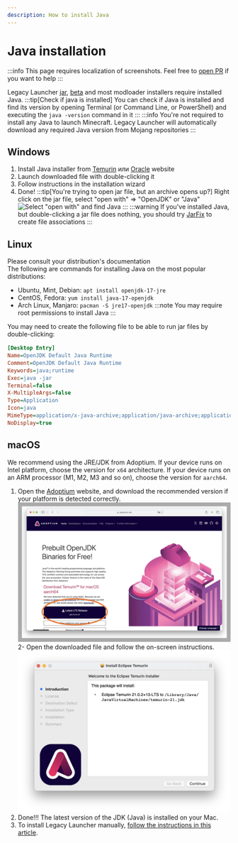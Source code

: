 ```yaml
---
description: How to install Java
---
```

# Java installation
:::info
This page requires localization of screenshots. Feel free to [open PR](https://github.com/LegacyLauncher/docs) if you want to help
:::

Legacy Launcher [jar](https://llaun.ch/jar), [beta](https://llaun.ch/latest) and most modloader installers require installed Java.
:::tip[Check if java is installed]
You can check if Java is installed and find its version by opening Terminal (or Command Line, or PowerShell) and executing the `java -version` command in it
:::
:::info
You're not required to install any Java to launch Minecraft. Legacy Launcher will automatically download any required Java version from Mojang repositories
:::

## Windows
1. Install Java installer from [Temurin](https://adoptium.net/temurin/releases/?package=jre) или [Oracle](https://www.java.com/download/) website
2. Launch downloaded file with double-clicking it
3. Follow instructions in the installation wizard
4. Done!
    :::tip[You're trying to open jar file, but an archive opens up?]
    Right click on the jar file, select "open with" => "OpenJDK" or "Java"
    ![Select "open with" and find Java](/img/win11-openwith-java.png)
    :::
    :::warning
    If you've installed Java, but double-clicking a jar file does nothing, you should try [JarFix](https://johann.loefflmann.net/downloads/jarfix.exe) to create file associations
    :::

## Linux
Please consult your distribution's documentation  
The following are commands for installing Java on the most popular distributions:
* Ubuntu, Mint, Debian: `apt install openjdk-17-jre`
* CentOS, Fedora: `yum install java-17-openjdk`
* Arch Linux, Manjaro: `pacman -S jre17-openjdk`
:::note
You may require root permissions to install Java
:::

You may need to create the following file to be able to run jar files by double-clicking:
```ini title="/usr/share/applications/jre-openjdk.desktop"
[Desktop Entry]
Name=OpenJDK Default Java Runtime
Comment=OpenJDK Default Java Runtime
Keywords=java;runtime
Exec=java -jar
Terminal=false
X-MultipleArgs=false
Type=Application
Icon=java
MimeType=application/x-java-archive;application/java-archive;application/x-jar;
NoDisplay=true
```

## macOS
We recommend using the JRE/JDK from Adoptium.
If your device runs on Intel platform, choose the version for `x64` architecture.
If your device runs on an ARM processor (M1, M2, M3 and so on), choose the version for `aarch64`.

1. Open the [Adoptium](https://adoptium.net) website, and download the recommended version if your platform is detected correctly. ![Adoptium website](img/macinstall_01.jpg)
2- Open the downloaded file and follow the on-screen instructions. ![Java Installer](img/macinstall_03.jpg)
3. Done!!! The latest version of the JDK (Java) is installed on your Mac.
4. To install Legacy Launcher manually, [follow the instructions in this article](./mac-manual).